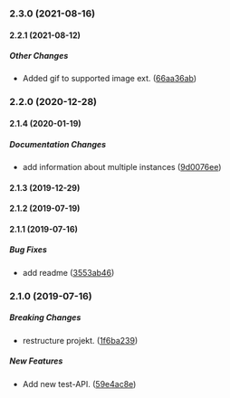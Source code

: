 ### 2.3.0 (2021-08-16)

#### 2.2.1 (2021-08-12)

##### Other Changes

*  Added gif to supported image ext. ([66aa36ab](https://github.com/AndreasFaust/gatsby-source-custom-api/commit/66aa36ab7e63ecf482f115b601658226b28474af))

### 2.2.0 (2020-12-28)

#### 2.1.4 (2020-01-19)

##### Documentation Changes

*  add information about multiple instances ([9d0076ee](https://github.com/AndreasFaust/gatsby-source-custom-api/commit/9d0076ee200fd045456f2207403ece696cbb9ac4))

#### 2.1.3 (2019-12-29)

#### 2.1.2 (2019-07-19)

#### 2.1.1 (2019-07-16)

##### Bug Fixes

*  add readme ([3553ab46](https://github.com/AndreasFaust/gatsby-source-custom-api/commit/3553ab467ab49b16513ec94284ed09b5b2a676f5))

### 2.1.0 (2019-07-16)

##### Breaking Changes

*  restructure projekt. ([1f6ba239](https://github.com/AndreasFaust/gatsby-source-custom-api/commit/1f6ba23984c8bb83952a438f24f61fa9529144e2))

##### New Features

*  Add new test-API. ([59e4ac8e](https://github.com/AndreasFaust/gatsby-source-custom-api/commit/59e4ac8ea489620f46e332b55249f96ef2d35463))

